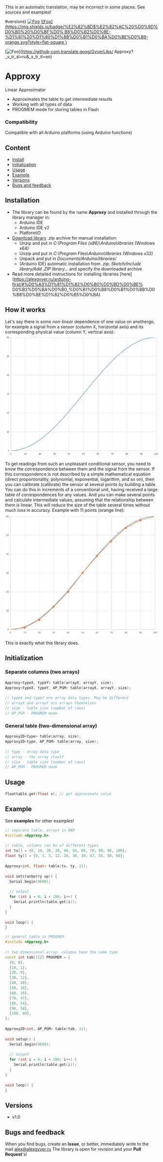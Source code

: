 This is an automatic translation, may be incorrect in some places. See sources and examples!

#versions)
[![Foo](https://img.shields.io/badge/Website-AlexGyver.ru-blue.svg?style=flat-square)](https://alexgyver.ru/)
[![Foo](https://img.shields.io/badge/%E2%82%BD$%E2%82%AC%20%D0%9D%D0%B0%20%D0%BF%D0% B8%D0%B2%D0%BE-%D1%81%20%D1%80%D1%8B%D0%B1%D0%BA%D0%BE%D0%B9-orange.svg?style=flat-square )](https://alexgyver.ru/support_alex/)

[![Foo](https://img.shields.io/badge/README-ENGLISH-brightgreen.svg?style=for-the-badge)](https://github-com.translate.goog/GyverLibs/ Approxy?_x_tr_sl=ru&_x_tr_tl=en)

# Approxy
Linear Approximator
- Approximates the table to get intermediate results
- Working with all types of data
- PROGMEM mode for storing tables in Flash

### Compatibility
Compatible with all Arduino platforms (using Arduino functions)

## Content
- [Install](#install)
- [Initialization](#init)
- [Usage](#usage)
- [Example](#example)
- [Versions](#versions)
- [Bugs and feedback](#feedback)

<a id="install"></a>
## Installation
- The library can be found by the name **Approxy** and installed through the library manager in:
    - Arduino IDE
    - Arduino IDE v2
    - PlatformIO
- [Download library](https://github.com/GyverLibs/Approxy/archive/refs/heads/main.zip) .zip archive for manual installation:
    - Unzip and put in *C:\Program Files (x86)\Arduino\libraries* (Windows x64)
    - Unzip and put in *C:\Program Files\Arduino\libraries* (Windows x32)
    - Unpack and put in *Documents/Arduino/libraries/*
    - (Arduino IDE) automatic installation from .zip: *Sketch/Include library/Add .ZIP library…* and specify the downloaded archive
- Read more detailed instructions for installing libraries [here] (https://alexgyver.ru/arduino-first/#%D0%A3%D1%81%D1%82%D0%B0%D0%BD%D0%BE% D0%B2%D0%BA%D0%B0_%D0%B1%D0%B8%D0%B1%D0%BB%D0%B8%D0%BE%D1%82%D0%B5%D0%BA)

## How it works
Let's say there is some *non-linear* dependence of one value on anothergo, for example a signal from a sensor
(column X, horizontal axis) and its corresponding physical value (column Y, vertical axis):
![scheme](/docs/p1.png)

To get readings from such an unpleasant conditional sensor, you need to know the correspondence between them and the signal from the sensor.
If this correspondence is not described by a simple mathematical equation (direct proportionality, polynomial, exponential, logarithm, and so on), then
you can calibrate (calibrate) the sensor at several points by building a table. You can do this in increments of a conventional unit,
having received a large table of correspondences for any values. And you can make several points and calculate intermediate values,
assuming that the relationship between them is linear. This will reduce the size of the table several times without much loss in accuracy. Example with 11 points (orange line):
![scheme](/docs/p2.png)

This is exactly what this library does.

<a id="init"></a>
## Initialization
### Separate columns (two arrays)
```cpp
Approxy<typeX, typeY> table(arrayX, arrayY, size);
Approxy<typeX, typeY, AP_PGM> table(arrayX, arrayY, size);

// typeX and typeY are array data types. May be different
// arrayX and arrayY are arrays themselves
// size - table size (number of rows)
// AP_PGM - PROGMEM mode
```
### General table (two-dimensional array)
```cpp
Approxy2D<type> table(array, size);
Approxy2D<type, AP_PGM> table(array, size);

// type - array data type
// array - the array itself
// size - table size (number of rows)
// AP_PGM - PROGMEM mode
```

<a id="usage"></a>
## Usage
```cpp
floattable.get(float x); // get approximate value
```

<a id="example"></a>
## Example
See **examples** for other examples!
```cpp
// separate table, arrays in RAM
#include <Approxy.h>

// table, columns can be of different types
int tx[] = {0, 10, 20, 30, 40, 50, 60, 70, 80, 90, 100};
float ty[] = {0, 1, 5, 12, 20, 30, 39, 47, 54, 58, 60};

Approxy<int, float> table(tx, ty, 11);

void setcranberry up() {
  Serial.begin(9600);

  // output
  for (int i = 0; i < 100; i++) {
    Serial.println(table.get(i));
  }
}

void loop() {
}
```

```cpp
// general table in PROGMEM
#include <Approxy.h>

// two-dimensional array, columns have the same type
const int tab[][2] PROGMEM = {
  {0, 0},
  {10, 1},
  {20, 5},
  {30, 12},
  {40, 20},
  {50, 30},
  {60, 39},
  {70, 47},
  {80, 54},
  {90, 58},
  {100, 60},
};

Approxy2D<int, AP_PGM> table(tab, 11);

void setup() {
  Serial.begin(9600);

  // output
  for (int i = 0; i < 100; i++) {
    Serial.println(table.get(i));
  }
}

void loop() {
}
```

<a id="versions"></a>
## Versions
- v1.0

<a id="feedback"></a>
## Bugs and feedback
When you find bugs, create an **Issue**, or better, immediately write to the mail [alex@alexgyver.ru](mailto:alex@alexgyver.ru)
The library is open for revision and your **Pull Request**'s!